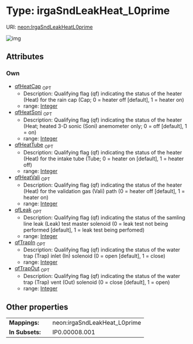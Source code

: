 
# Type: irgaSndLeakHeat_L0prime




URI: [neon:IrgaSndLeakHeatL0prime](https://data.neonscience.org/IrgaSndLeakHeatL0prime)


![img](http://yuml.me/diagram/nofunky;dir:TB/class/)

## Attributes


### Own

 * [qfHeatCap](qfHeatCap.md)  <sub>OPT</sub>
    * Description: Qualifying flag (qf) indicating the status of the heater (Heat) for the rain cap (Cap; 0 = heater off [default], 1 = heater on)
    * range: [Integer](types/Integer.md)
 * [qfHeatSoni](qfHeatSoni.md)  <sub>OPT</sub>
    * Description: Qualifying flag (qf) indicating the status of the heater (Heat; heated 3-D sonic (Soni) anemometer only; 0 = off [default], 1 = on)
    * range: [Integer](types/Integer.md)
 * [qfHeatTube](qfHeatTube.md)  <sub>OPT</sub>
    * Description: Qualifying flag (qf) indicating the status of the heater (Heat) for the intake tube (Tube; 0 = heater on [default], 1 = heater off)
    * range: [Integer](types/Integer.md)
 * [qfHeatVali](qfHeatVali.md)  <sub>OPT</sub>
    * Description: Qualifying flag (qf) indicating the status of the heater (Heat) for the validation gas (Vali) path (0 = heater off [default], 1 = heater on)
    * range: [Integer](types/Integer.md)
 * [qfLeak](qfLeak.md)  <sub>OPT</sub>
    * Description: Qualifying flag (qf) indicating the status of the samling line leak (Leak) test master solenoid (0 = leak test not being performed [default], 1 = leak test being perfomed)
    * range: [Integer](types/Integer.md)
 * [qfTrapIn](qfTrapIn.md)  <sub>OPT</sub>
    * Description: Qualifying flag (qf) indicating the status of the water trap (Trap) inlet (In) solenoid (0 = open [default], 1 = close)
    * range: [Integer](types/Integer.md)
 * [qfTrapOut](qfTrapOut.md)  <sub>OPT</sub>
    * Description: Qualifying flag (qf) indicating the status of the water trap (Trap) vent (Out) solenoid (0 = close [default], 1 = open)
    * range: [Integer](types/Integer.md)

## Other properties

|  |  |  |
| --- | --- | --- |
| **Mappings:** | | neon:irgaSndLeakHeat_L0prime |
| **In Subsets:** | | IP0.00008.001 |

